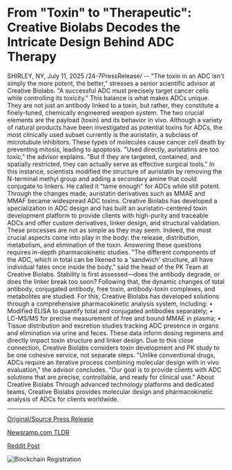 # From "Toxin" to "Therapeutic": Creative Biolabs Decodes the Intricate Design Behind ADC Therapy

SHIRLEY, NY, July 11, 2025 /24-7PressRelease/ -- "The toxin in an ADC isn't simply the more potent, the better," stresses a senior scientific advisor at Creative Biolabs. "A successful ADC must precisely target cancer cells while controlling its toxicity."  This balance is what makes ADCs unique. They are not just an antibody linked to a toxin, but rather, they constitute a finely-tuned, chemically engineered weapon system. The two crucial elements are the payload (toxin) and its behavior in vivo.  Although a variety of natural products have been investigated as potential toxins for ADCs, the most clinically used subset currently is the auristatin, a subclass of microtubule inhibitors. These types of molecules cause cancer cell death by preventing mitosis, leading to apoptosis.  "Used directly, auristatins are too toxic," the advisor explains. "But if they are targeted, contained, and spatially restricted, they can actually serve as effective surgical tools." In this instance, scientists modified the structure of auristatin by removing the N-terminal methyl group and adding a secondary amine that could conjugate to linkers. He called it "tame enough" for ADCs while still potent.  Through the changes made, auristatin derivatives such as MMAE and MMAF became widespread ADC toxins. Creative Biolabs has developed a specialization in ADC design and has built an auristatin-centered toxin development platform to provide clients with high-purity and traceable ADCs and offer custom derivatives, linker design, and structural validation.  These processes are not as simple as they may seem. Indeed, the most crucial aspects come into play in the body: the release, distribution, metabolism, and elimination of the toxin. Answering these questions requires in-depth pharmacokinetic studies.  "The different components of the ADC, which in total can be likened to a 'sandwich' structure, all have individual fates once inside the body," said the head of the PK Team at Creative Biolabs. Stability is first assessed—does the antibody degrade, or does the linker break too soon? Following that, the dynamic changes of total antibody, conjugated antibody, free toxin, antibody-toxin complexes, and metabolites are studied.  For this, Creative Biolabs has developed solutions through a comprehensive pharmacokinetic analysis system, including:  • Modified ELISA to quantify total and conjugated antibodies separately; • LC-MS/MS for precise measurement of free and bound MMAE in plasma; • Tissue distribution and excretion studies tracking ADC presence in organs and elimination via urine and feces.  These data inform dosing regimens and directly impact toxin structure and linker design. Due to this close connection, Creative Biolabs considers toxin development and PK study to be one cohesive service, not separate steps.  "Unlike conventional drugs, ADCs require an iterative process combining molecular design with in vivo evaluation," the advisor concludes. "Our goal is to provide clients with ADC solutions that are precise, controllable, and ready for clinical use."  About Creative Biolabs Through advanced technology platforms and dedicated teams, Creative Biolabs provides molecular design and pharmacokinetic analysis of ADCs for clients worldwide. 

---

[Original/Source Press Release](https://www.24-7pressrelease.com/press-release/524725/from-toxin-to-therapeutic-creative-biolabs-decodes-the-intricate-design-behind-adc-therapy)
                    

[Newsramp.com TLDR](https://newsramp.com/curated-news/creative-biolabs-advances-adc-development-with-precision-toxins/3df489fcc5eb42c53dbf670489097ac7) 

 



[Reddit Post](https://www.reddit.com/r/HealthCareNewsInfo/comments/1lx0kug/creative_biolabs_advances_adc_development_with/) 



![Blockchain Registration](https://cdn.newsramp.app/24-7PressRelease/qrcode/257/11/poem7nEn.webp)